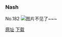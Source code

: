 ### Nash
No.182
![图片不见了~~~](https://imgs.xkcd.com/comics/nash.png)

[原址](https://xkcd.com//182) [下载](https://imgs.xkcd.com/comics/nash.png)

